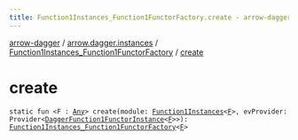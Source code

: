 ```yaml
---
title: Function1Instances_Function1FunctorFactory.create - arrow-dagger
---
```


[arrow-dagger](../../index.html) / [arrow.dagger.instances](../index.html) / [Function1Instances_Function1FunctorFactory](index.html) / [create](./create.html)

# create

`static fun <F : `[`Any`](https://kotlinlang.org/api/latest/jvm/stdlib/kotlin/-any/index.html)`> create(module: `[`Function1Instances`](../-function1-instances/index.html)`<`[`F`](create.html#F)`>, evProvider: Provider<`[`DaggerFunction1FunctorInstance`](../-dagger-function1-functor-instance/index.html)`<`[`F`](create.html#F)`>>): `[`Function1Instances_Function1FunctorFactory`](index.html)`<`[`F`](create.html#F)`>`